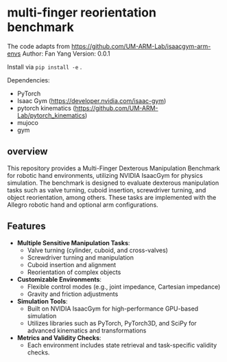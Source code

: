 # multi-finger reorientation benchmark 
The code adapts from https://github.com/UM-ARM-Lab/isaacgym-arm-envs
Author: Fan Yang
Version: 0.0.1

Install via `pip install -e` .

Dependencies:
- PyTorch
- Isaac Gym (https://developer.nvidia.com/isaac-gym)
- pytorch kinematics (https://github.com/UM-ARM-Lab/pytorch_kinematics)
- mujoco
- gym

## overview
This repository provides a Multi-Finger Dexterous Manipulation Benchmark for robotic hand environments, utilizing NVIDIA IsaacGym for physics simulation. The benchmark is designed to evaluate dexterous manipulation tasks such as valve turning, cuboid insertion, screwdriver turning, and object reorientation, among others. These tasks are implemented with the Allegro robotic hand and optional arm configurations.

## Features
- **Multiple Sensitive Manipulation Tasks**:
  - Valve turning (cylinder, cuboid, and cross-valves)
  - Screwdriver turning and manipulation
  - Cuboid insertion and alignment
  - Reorientation of complex objects
- **Customizable Environments**:
  - Flexible control modes (e.g., joint impedance, Cartesian impedance)
  - Gravity and friction adjustments
- **Simulation Tools**:
  - Built on NVIDIA IsaacGym for high-performance GPU-based simulation
  - Utilizes libraries such as PyTorch, PyTorch3D, and SciPy for advanced kinematics and transformations
- **Metrics and Validity Checks**:
  - Each environment includes state retrieval and task-specific validity checks.
